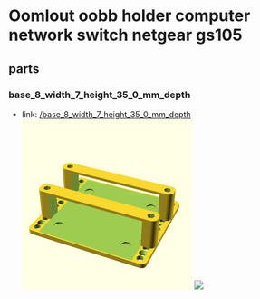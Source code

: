 # Oomlout oobb holder computer network switch netgear gs105


## parts

### base_8_width_7_height_35_0_mm_depth
* link: [/base_8_width_7_height_35_0_mm_depth](base_8_width_7_height_35_0_mm_depth)  
![](base_8_width_7_height_35_0_mm_depth/3dpr_300.png)  ![](base_8_width_7_height_35_0_mm_depth/image_300.jpg)
 

